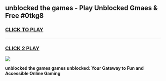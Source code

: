 
## unblocked the games - Play Unblocked Gmaes & Free #0tkg8
<h3>
<a href="https://news.freeplayer.one?title=unblocked_the_games&ref=03M">CLICK TO PLAY</a></h3>
<hr>

<h3>
<a href="https://news.freeplayer.one?title=unblocked_the_games&ref=03M">CLICK 2 PLAY</a>
  
</h3>

<a href="https://news.freeplayer.one?title=unblocked_the_games&ref=03M"><img src="https://clearcache.store/games.png"></a>


**unblocked the games games unblocked: Your Gateway to Fun and Accessible Online Gaming**
